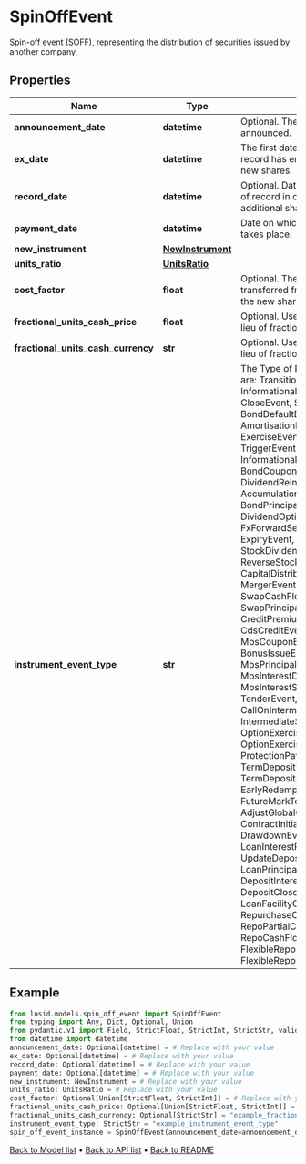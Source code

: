 # SpinOffEvent

Spin-off event (SOFF), representing the distribution of securities issued by another company.
## Properties
Name | Type | Description | Notes
------------ | ------------- | ------------- | -------------
**announcement_date** | **datetime** | Optional.  The date the spin-off is announced. | [optional] 
**ex_date** | **datetime** | The first date on which the holder of record has entitled ownership of the new shares. | [optional] 
**record_date** | **datetime** | Optional.  Date you have to be the holder of record in order to receive the additional shares. | [optional] 
**payment_date** | **datetime** | Date on which the distribution of shares takes place. | [optional] 
**new_instrument** | [**NewInstrument**](NewInstrument.md) |  | 
**units_ratio** | [**UnitsRatio**](UnitsRatio.md) |  | 
**cost_factor** | **float** | Optional. The fraction of cost that is transferred from the existing shares to the new shares. | [optional] 
**fractional_units_cash_price** | **float** | Optional. Used in calculating cash-in-lieu of fractional shares. | [optional] 
**fractional_units_cash_currency** | **str** | Optional. Used in calculating cash-in-lieu of fractional shares. | [optional] 
**instrument_event_type** | **str** | The Type of Event. The available values are: TransitionEvent, InformationalEvent, OpenEvent, CloseEvent, StockSplitEvent, BondDefaultEvent, CashDividendEvent, AmortisationEvent, CashFlowEvent, ExerciseEvent, ResetEvent, TriggerEvent, RawVendorEvent, InformationalErrorEvent, BondCouponEvent, DividendReinvestmentEvent, AccumulationEvent, BondPrincipalEvent, DividendOptionEvent, MaturityEvent, FxForwardSettlementEvent, ExpiryEvent, ScripDividendEvent, StockDividendEvent, ReverseStockSplitEvent, CapitalDistributionEvent, SpinOffEvent, MergerEvent, FutureExpiryEvent, SwapCashFlowEvent, SwapPrincipalEvent, CreditPremiumCashFlowEvent, CdsCreditEvent, CdxCreditEvent, MbsCouponEvent, MbsPrincipalEvent, BonusIssueEvent, MbsPrincipalWriteOffEvent, MbsInterestDeferralEvent, MbsInterestShortfallEvent, TenderEvent, CallOnIntermediateSecuritiesEvent, IntermediateSecuritiesDistributionEvent, OptionExercisePhysicalEvent, OptionExerciseCashEvent, ProtectionPayoutCashFlowEvent, TermDepositInterestEvent, TermDepositPrincipalEvent, EarlyRedemptionEvent, FutureMarkToMarketEvent, AdjustGlobalCommitmentEvent, ContractInitialisationEvent, DrawdownEvent, LoanInterestRepaymentEvent, UpdateDepositAmountEvent, LoanPrincipalRepaymentEvent, DepositInterestPaymentEvent, DepositCloseEvent, LoanFacilityContractRolloverEvent, RepurchaseOfferEvent, RepoPartialClosureEvent, RepoCashFlowEvent, FlexibleRepoInterestPaymentEvent, FlexibleRepoCashFlowEvent | 
## Example

```python
from lusid.models.spin_off_event import SpinOffEvent
from typing import Any, Dict, Optional, Union
from pydantic.v1 import Field, StrictFloat, StrictInt, StrictStr, validator
from datetime import datetime
announcement_date: Optional[datetime] = # Replace with your value
ex_date: Optional[datetime] = # Replace with your value
record_date: Optional[datetime] = # Replace with your value
payment_date: Optional[datetime] = # Replace with your value
new_instrument: NewInstrument = # Replace with your value
units_ratio: UnitsRatio = # Replace with your value
cost_factor: Optional[Union[StrictFloat, StrictInt]] = # Replace with your value
fractional_units_cash_price: Optional[Union[StrictFloat, StrictInt]] = # Replace with your value
fractional_units_cash_currency: Optional[StrictStr] = "example_fractional_units_cash_currency"
instrument_event_type: StrictStr = "example_instrument_event_type"
spin_off_event_instance = SpinOffEvent(announcement_date=announcement_date, ex_date=ex_date, record_date=record_date, payment_date=payment_date, new_instrument=new_instrument, units_ratio=units_ratio, cost_factor=cost_factor, fractional_units_cash_price=fractional_units_cash_price, fractional_units_cash_currency=fractional_units_cash_currency, instrument_event_type=instrument_event_type)

```

[Back to Model list](../README.md#documentation-for-models) &#8226; [Back to API list](../README.md#documentation-for-api-endpoints) &#8226; [Back to README](../README.md)

